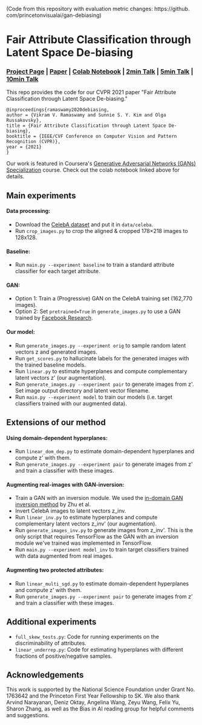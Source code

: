 (Code from this repository with evaluation metric changes: https://github. com/princetonvisualai/gan-debiasing)
# Fair Attribute Classification through Latent Space De-biasing

### [Project Page](https://princetonvisualai.github.io/gan-debiasing/) | [Paper](https://arxiv.org/abs/2012.01469) | [Colab Notebook](https://colab.research.google.com/github/https-deeplearning-ai/GANs-Public/blob/master/C2W2_GAN_Debiasing_(Optional).ipynb) | [2min Talk](https://youtu.be/j5LwfJQNJYU) | [5min Talk](https://youtu.be/KIJ61YF05Js) | [10min Talk](https://youtu.be/1ebHTCQRNs4)

This repo provides the code for our CVPR 2021 paper "Fair Attribute Classification through Latent Space De-biasing." 
```
@inproceedings{ramaswamy2020debiasing,
author = {Vikram V. Ramaswamy and Sunnie S. Y. Kim and Olga Russakovsky},
title = {Fair Attribute Classification through Latent Space De-biasing},
booktitle = {IEEE/CVF Conference on Computer Vision and Pattern Recognition (CVPR)},
year = {2021}
}
```
Our work is featured in Coursera's [Generative Adversarial Networks (GANs) Specialization](https://www.coursera.org/specializations/generative-adversarial-networks-gans) course. Check out the colab notebook linked above for details.

## Main experiments

#### Data processing:
- Download the [CelebA dataset](http://mmlab.ie.cuhk.edu.hk/projects/CelebA.html) and put it in `data/celeba`.
- Run `crop_images.py` to crop the aligned & cropped 178×218 images to 128x128.

#### Baseline:
- Run `main.py --experiment baseline` to train a standard attribute classifier for each target attribute.

#### GAN:
- Option 1: Train a (Progressive) GAN on the CelebA training set (162,770 images).
- Option 2: Set `pretrained=True` in `generate_images.py` to use a GAN trained by [Facebook Research](https://github.com/facebookresearch/pytorch_GAN_zoo).
<!--Train a progressive GAN on celeba (code here: https://github.com/facebookresearch/pytorch_GAN_zoo), save the final model in record/GAN_model/final_model.pt (or set pretrained=True in generate_images.py)-->

#### Our model:
- Run `generate_images.py --experiment orig` to sample random latent vectors z and generated images. 
- Run `get_scores.py` to hallucinate labels for the generated images with the trained baseline models.
- Run `linear.py` to estimate hyperplanes and compute complementary latent vectors z' (our augmentation).
- Run `generate_images.py --experiment pair` to generate images from z'. Set image output directory and latent vector filename.
- Run `main.py --experiment model` to train our models (i.e. target classifiers trained with our augmented data).

## Extensions of our method

#### Using domain-dependent hyperplanes:
- Run `linear_dom_dep.py` to estimate domain-dependent hyperplanes and compute z' with them.
- Run `generate_images.py --experiment pair` to generate images from z' and train a classifier with these images.

#### Augmenting real-images with GAN-inversion:
- Train a GAN with an inversion module. We used the [in-domain GAN inversion method](https://github.com/genforce/idinvert) by Zhu et al.
- Invert CelebA images to latent vectors z_inv.
- Run `linear_inv.py` to estimate hyperplanes and compute complementary latent vectors z_inv' (our augmentation).
- Run `generate_images_inv.py` to generate images from z_inv'. This is the only script that requires TensorFlow as the GAN with an inversion module we've trained was implemented in TensorFlow.
- Run `main.py --experiment model_inv` to train target classifiers trained with data augmented from real images.

#### Augmenting two protected attributes:
- Run `linear_multi_sgd.py` to estimate domain-dependent hyperplanes and compute z' with them.
- Run `generate_images.py --experiment pair` to generate images from z' and train a classifier with these images.


## Additional experiments
- `full_skew_tests.py`: Code for running experiments on the discriminability of attributes.
- `linear_underrep.py`: Code for estimating hyperplanes with different fractions of positive/negative samples.

## Acknowledgements
This work is supported by the National Science Foundation under Grant No. 1763642 and the Princeton First Year Fellowship to SK. We also thank Arvind Narayanan, Deniz Oktay, Angelina Wang, Zeyu Wang, Felix Yu, Sharon Zhang, as well as the Bias in AI reading group for helpful comments and suggestions.
